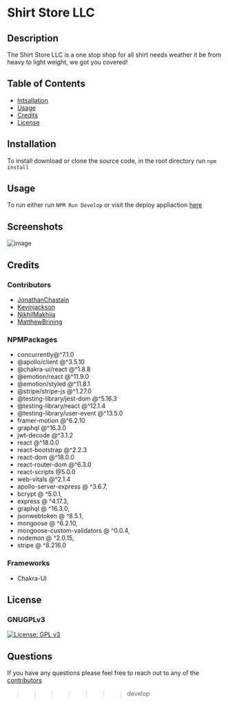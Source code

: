 # Shirt Store LLC

## Description
The Shirt Store LLC is a one stop shop for all shirt needs weather it be from heavy to light weight, we got you covered!

## Table of Contents

- [Intsallation](#installation)
- [Usage](#usage)
- [Credits](#credits)
- [License](#license)

## Installation

To install download or clone the source code, in the root directory run `npm install`

## Usage

To run either run `NPM Run Develop` or visit the deploy appliaction [here](https://agile-badlands-95727.herokuapp.com/)
## Screenshots
![image](https://i.imgur.com/qyUg9Fz.png)

## Credits

### Contributors

* [JonathanChastain](https://github.com/ChastainJon)
* [Kevinjackson](https://github.com/kjjackson619)
* [NikhilMakhija](https://github.com/nikmakhija)
* [MatthewBrining](https://github.com/MatthewBrining)

### NPMPackages
- concurrently@^7.1.0
- @apollo/client @^3.5.10
- @chakra-ui/react @^1.8.8
- @emotion/react @^11.9.0
- @emotion/styled @^11.8.1
- @stripe/stripe-js @^1.27.0
- @testing-library/jest-dom @^5.16.3
- @testing-library/react @^12.1.4
- @testing-library/user-event @^13.5.0
- framer-motion @^6.2.10
- graphql @^16.3.0
- jwt-decode @^3.1.2
- react @^18.0.0
- react-bootstrap @^2.2.3
- react-dom @^18.0.0
- react-router-dom @^6.3.0
- react-scripts @5.0.0
- web-vitals @^2.1.4
- apollo-server-express @ ^3.6.7,
- bcrypt @ ^5.0.1,
- express @ ^4.17.3,
- graphql @ ^16.3.0,
- jsonwebtoken @ ^8.5.1,
- mongoose @ ^6.2.10,
- mongoose-custom-validators @ ^0.0.4,
- nodemon @ ^2.0.15,
- stripe @ ^8.216.0

### Frameworks

- Chakra-UI
## License

### GNUGPLv3

[![License: GPL v3](https://img.shields.io/badge/License-GPLv3-blue.svg)](https://www.gnu.org/licenses/gpl-3.0)

## Questions

If you have any questions please feel free to reach out to any of the [contributors](#contributors)
>>>>>>> develop
